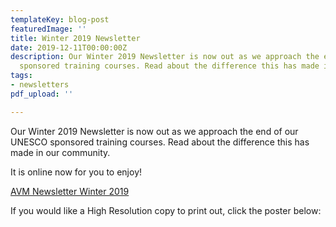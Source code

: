 ```yaml
---
templateKey: blog-post
featuredImage: ''
title: Winter 2019 Newsletter
date: 2019-12-11T00:00:00Z
description: Our Winter 2019 Newsletter is now out as we approach the end of our UNESCO
  sponsored training courses. Read about the difference this has made in our community.
tags:
- newsletters
pdf_upload: ''

---
```

Our Winter 2019 Newsletter is now out as we approach the end of our UNESCO sponsored training courses. Read about the difference this has made in our community.

It is online now for you to enjoy!

[AVM Newsletter Winter 2019](http://www.africanvision.org.uk/africa-vision-news/wp-content/uploads/2019/12/AVM-Newsletter-Winter-2019-Low_res.pdf)

If you would like a High Resolution copy to print out, click the poster below: